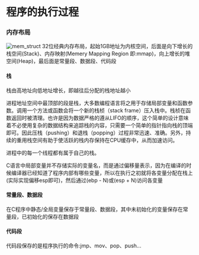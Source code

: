# 程序的执行过程

### 内存布局
![mem_struct](https://raw.githubusercontent.com/pangudashu/anywork/master/_img/mem.jpg)
32位经典内存布局，起始1GB地址为内核空间，后面是向下增长的栈空间(Stack)、内存映射(Memery Mapping Region 即:mmap)，向上增长的堆空间(Heap)，最后面是常量段、数据段、代码段

#### 栈
栈由高地址向低地址增长，即越往后分配的栈地址越小

进程地址空间中最顶部的段是栈，大多数编程语言将之用于存储局部变量和函数参数。调用一个方法或函数会将一个新的栈桢（stack frame）压入栈中。栈桢在函数返回时被清理。也许是因为数据严格的遵从LIFO的顺序，这个简单的设计意味着不必使用复杂的数据结构来追踪栈的内容，只需要一个简单的指针指向栈的顶端即可。因此压栈（pushing）和退栈（popping）过程非常迅速、准确。另外，持续的重用栈空间有助于使活跃的栈内存保持在CPU缓存中，从而加速访问。

进程中的每一个线程都有属于自己的栈。

C语言中局部变量并不存储实际的变量名，而是通过偏移量表示，因为在编译的时候编译器已经知道了程序内部有哪些变量，所以在执行之初就将各变量分配在栈上(实际实现偏移esp即可)，然后通过(ebp - N)或(esp + N)访问各变量

#### 常量段、数据段
在C程序中静态/全局变量保存于常量段、数据段，其中未初始化的变量保存在常量段，已初始化的保存在数据段

#### 代码段
代码段保存的是程序执行的命令:jmp、mov、pop、push...




